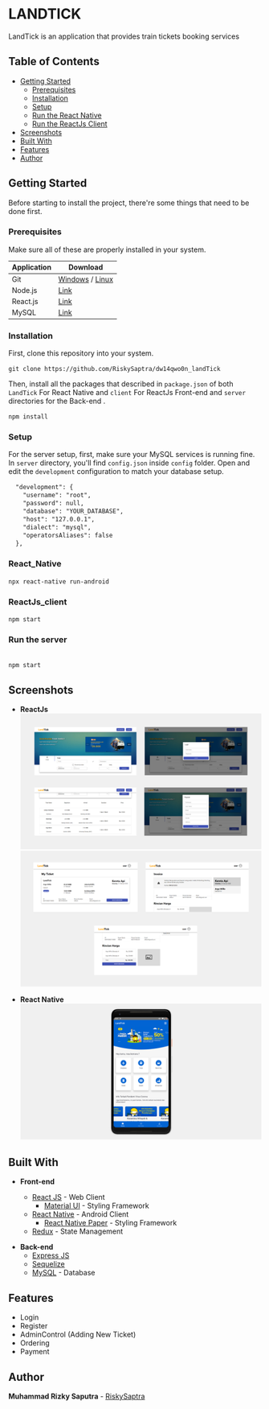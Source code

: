 # LANDTICK

LandTick is an application that provides train tickets booking services

## Table of Contents

- [Getting Started](#getting-started)
  - [Prerequisites](#prerequisites)
  - [Installation](#installation)
  - [Setup](#Setup)
  - [Run the React Native](#React_Native)
  - [Run the ReactJs Client](#ReactJs_client)
- [Screenshots](#screenshots)
- [Built With](#built-with)
- [Features](#Features)
- [Author](#author)

## Getting Started

Before starting to install the project, there're some things that need to be done first.

### Prerequisites

Make sure all of these are properly installed in your system.

| Application | Download                                                                               |
| ----------- | -------------------------------------------------------------------------------------- |
| Git         | [Windows](https://git-scm.com/downloads) / [Linux](https://git-scm.com/download/linux) |
| Node.js     | [Link](https://nodejs.org/en/download/)                                                |
| React.js    | [Link](https://reactjs.org)                                                            |
| MySQL       | [Link](https://www.mysql.com/downloads/)                                               |

### Installation

First, clone this repository into your system.

```
git clone https://github.com/RiskySaptra/dw14qwo0n_landTick
```

Then, install all the packages that described in `package.json` of both `LandTick` For React Native and `client` For ReactJs Front-end and `server` directories for the Back-end .

```
npm install
```

### Setup

For the server setup, first, make sure your MySQL services is running fine. In `server` directory, you'll find `config.json` inside `config` folder. Open and edit the `development` configuration to match your database setup.

```
  "development": {
    "username": "root",
    "password": null,
    "database": "YOUR_DATABASE",
    "host": "127.0.0.1",
    "dialect": "mysql",
    "operatorsAliases": false
  },
```

### React_Native

```
npx react-native run-android
```

### ReactJs_client

```
npm start
```

### Run the server

```

npm start

```

## Screenshots

- **ReactJs**
  <img src="preview/page_1.png" />
  <img src="preview/page_2.png" />

- **React Native**
  <img src="preview/ReactNative_1.png" />

## Built With

- **Front-end**

  - [React JS](https://reactjs.org/) - Web Client
    - [Material UI](https://material-ui.com/) - Styling Framework
  - [React Native](https://reactnative.dev/) - Android Client
    - [React Native Paper](https://callstack.github.io/react-native-paper/) - Styling Framework
  - [Redux](https://redux.js.org/) - State Management

* **Back-end**
  - [Express JS](https://expressjs.com)
  - [Sequelize](https://sequelize.org/)
  - [MySQL](https://www.mysql.com) - Database

## Features

- Login
- Register
- AdminControl (Adding New Ticket)
- Ordering
- Payment

## Author

**Muhammad Rizky Saputra** - [RiskySaptra](https://github.com/RiskySaptra)

```

```
